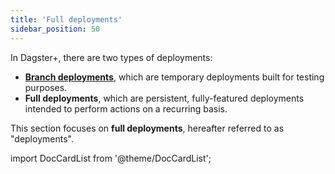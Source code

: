 ```yaml
---
title: 'Full deployments'
sidebar_position: 50
---
```


In Dagster+, there are two types of deployments:

- [**Branch deployments**](/dagster-plus/features/ci-cd/branch-deployments), which are temporary deployments built for testing purposes.
- **Full deployments**, which are persistent, fully-featured deployments intended to perform actions on a recurring basis.

This section focuses on **full deployments**, hereafter referred to as "deployments".

import DocCardList from '@theme/DocCardList';

<DocCardList />
